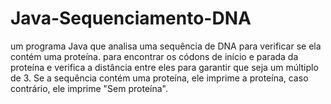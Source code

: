 # Java-Sequenciamento-DNA
um programa Java que analisa uma sequência de DNA para verificar se ela contém uma proteína.
para encontrar os códons de início e parada da proteína e verifica a distância entre eles para garantir que seja um múltiplo de 3.
 Se a sequência contém uma proteína, ele imprime a proteína, caso contrário, ele imprime "Sem proteína".

